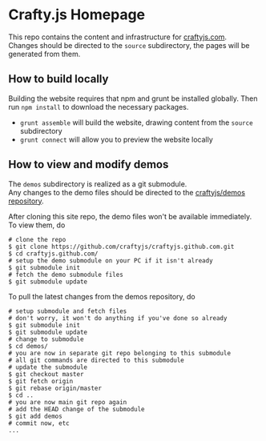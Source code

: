 # Crafty.js Homepage

This repo contains the content and infrastructure for [craftyjs.com](http://craftyjs.com/).  
Changes should be directed to the `source` subdirectory, the pages will be generated from them.

## How to build locally

Building the website requires that npm and grunt be installed globally.  Then run `npm install` to download the necessary packages.

- `grunt assemble` will build the website, drawing content from the `source` subdirectory
- `grunt connect` will allow you to preview the website locally

## How to view and modify demos

The `demos` subdirectory is realized as a git submodule.  
Any changes to the demo files should be directed to the [craftyjs/demos repository](https://github.com/craftyjs/demos).

After cloning this site repo, the demo files won't be available immediately. To view them, do
```shell
# clone the repo
$ git clone https://github.com/craftyjs/craftyjs.github.com.git
$ cd craftyjs.github.com/
# setup the demo submodule on your PC if it isn't already
$ git submodule init
# fetch the demo submodule files
$ git submodule update
```

To pull the latest changes from the demos repository, do
```shell
# setup submodule and fetch files
# don't worry, it won't do anything if you've done so already
$ git submodule init
$ git submodule update
# change to submodule
$ cd demos/
# you are now in separate git repo belonging to this submodule
# all git commands are directed to this submodule
# update the submodule
$ git checkout master
$ git fetch origin
$ git rebase origin/master
$ cd ..
# you are now main git repo again
# add the HEAD change of the submodule
$ git add demos
# commit now, etc
...
```
